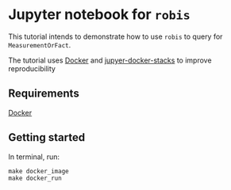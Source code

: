 # Jupyter notebook for `robis`

This tutorial intends to demonstrate how to use `robis` to query for `MeasurementOrFact`.

The tutorial uses [Docker](www.docker.com) and [jupyer-docker-stacks](https://jupyter-docker-stacks.readthedocs.io/en/latest/using/common.html) to improve reproducibility


## Requirements
[Docker](https://www.docker.com/)


## Getting started

In terminal, run:

```
make docker_image
make docker_run
```


